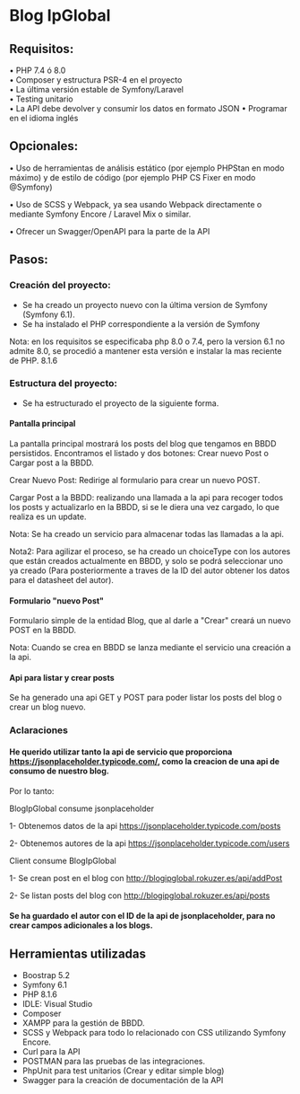 # Blog IpGlobal
## Requisitos:
•	PHP 7.4 ó 8.0 	 
•	Composer y estructura PSR-4 en el proyecto  
•	La última versión estable de Symfony/Laravel  
•	Testing unitario  
•	La API debe devolver y consumir los datos en formato JSON
•	Programar en el idioma inglés

## Opcionales:
•	Uso de herramientas de análisis estático (por ejemplo PHPStan en modo máximo) y de estilo de código (por ejemplo PHP CS Fixer en modo @Symfony)

•	Uso de SCSS y Webpack, ya sea usando Webpack directamente o mediante Symfony Encore / Laravel Mix o similar.

•	Ofrecer un Swagger/OpenAPI para la parte de la API 


## Pasos:
### Creación del proyecto:
- Se ha creado un proyecto nuevo con la última version de Symfony (Symfony 6.1).
- Se ha instalado el PHP correspondiente a la versión de Symfony

Nota: en los requisitos se especificaba php 8.0 o 7.4, pero la version 6.1 no admite 8.0, se procedió a mantener esta versión e instalar la mas reciente de PHP. 8.1.6
### Estructura del proyecto:
- Se ha estructurado el proyecto de la siguiente forma.

#### Pantalla principal 

La pantalla principal mostrará los posts del blog que tengamos en BBDD persistidos.
Encontramos el listado y dos botones: Crear nuevo Post o Cargar post a la BBDD.

Crear Nuevo Post: Redirige al formulario para crear un nuevo POST.

Cargar Post a la BBDD: realizando una llamada a la api para recoger todos los posts y actualizarlo en la BBDD, si se le diera una vez cargado, lo que realiza es un update.

Nota: Se ha creado un servicio para almacenar todas las llamadas a la api.

Nota2: Para agilizar el proceso, se ha creado un choiceType con los autores que están creados actualmente en BBDD, y solo se podrá seleccionar uno ya creado (Para posteriormente a traves de la ID del autor obtener los datos para el datasheet del autor).


#### Formulario "nuevo Post"

Formulario simple de la entidad Blog, que al darle a "Crear" creará un nuevo POST en la BBDD.

Nota: Cuando se crea en BBDD se lanza mediante el servicio una creación a la api.

#### Api para listar y crear posts

Se ha generado una api GET y POST para poder listar los posts del blog o crear un blog nuevo.


### Aclaraciones
 #### He querido utilizar tanto la api de servicio que proporciona https://jsonplaceholder.typicode.com/, como la creacion de una api de consumo de nuestro blog.
 Por lo tanto: 
 
 BlogIpGlobal consume jsonplaceholder
 
 1- Obtenemos datos de la api https://jsonplaceholder.typicode.com/posts
 
 2- Obtenemos autores de la api https://jsonplaceholder.typicode.com/users
 
 Client consume BlogIpGlobal
 
 1- Se crean post en el blog con http://blogipglobal.rokuzer.es/api/addPost
 
 2- Se listan posts del blog con http://blogipglobal.rokuzer.es/api/posts
 
 #### Se ha guardado el autor con el ID de la api de jsonplaceholder, para no crear campos adicionales a los blogs.
 

## Herramientas utilizadas
* Boostrap 5.2
* Symfony 6.1
* PHP 8.1.6
* IDLE: Visual Studio
* Composer
* XAMPP para la gestión de BBDD.
* SCSS y Webpack para todo lo relacionado con CSS utilizando Symfony Encore.
* Curl para la API
* POSTMAN para las pruebas de las integraciones.
* PhpUnit para test unitarios (Crear y editar simple blog)
* Swagger para la creación de documentación de la API

